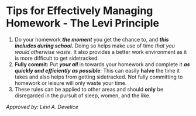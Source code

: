 # Tips for Effectively Managing Homework - The Levi Principle
1. Do your homework ***the moment*** you get the chance to, and ***this includes during school.*** Doing so helps make use of time *that you would otherwise waste.* It also provides a better work environment as it is more difficult to get sidetracked.
2. **Fully commit:** Put ***your all*** in towards your homework and complete it ***as quickly and efficiently as possible***: This can easily **halve** the time it takes and also helps from getting sidetracked. Not fully committing to homework or leisure will only waste your time.
4. These rules can be applied to other areas and should **only** be disregarded in the pursuit of sleep, women, and the like.

*Approved by: Levi A. Develice*
